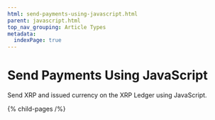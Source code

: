 ```yaml
---
html: send-payments-using-javascript.html
parent: javascript.html
top_nav_grouping: Article Types
metadata:
  indexPage: true
---
```

# Send Payments Using JavaScript

Send XRP and issued currency on the XRP Ledger using JavaScript.


{% child-pages /%}
